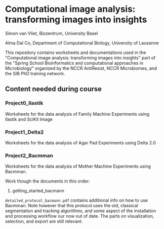 # Computational image analysis: transforming images into insights
Simon van Vliet, Biozentrum, University Basel

Alma Dal Co, Department of Computational Biology, University of Lausanne 

This repository contains worksheets and documentations used in the 
"Computational image analysis: transforming images into insights" part 
of the "Spring School Bioinformatics and computational approaches in Microbiology" 
organized by the NCCR AntiResist, NCCR Microbiomes, and the SIB PhD training network.

## Content needed during course
### Project0_Ilastik
Worksheets for the data analysis of Family Machine Experiments using Ilastik and SciKit Image

### Project1_Delta2
Worksheets for the data analysis of Agar Pad Experiments using Delta 2.0


### Project2_Bacmman
Worksheets for the data analysis of Mother Machine Experiments using Bacmman.

Work though the documents in this order:
1. getting_started_bacmann


`detailed_protocol_bacmann.pdf` contains additional info on how to use Bacmman. 
Note however that this protocol uses the old, classical segmentation and tracking algorithms, and some aspect of the installation and processing workflow our now out of date.
The parts on visualization, selection, and export are still relevant. 


